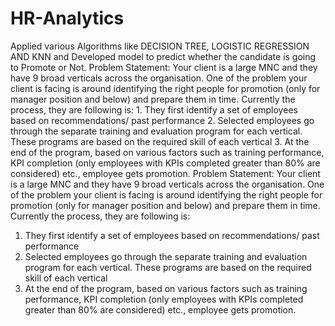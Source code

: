 # HR-Analytics
Applied various Algorithms like DECISION TREE, LOGISTIC REGRESSION AND KNN and Developed model to predict whether the candidate is going to Promote or Not.  Problem Statement: Your client is a large MNC and they have 9 broad verticals across the organisation. One of the problem your client is facing is around identifying the right people for promotion (only for manager position and below) and prepare them in time. Currently the process, they are following is: 1. They first identify a set of employees based on recommendations/ past performance 2.  Selected employees go through the separate training and evaluation program for each vertical. These programs are based on the required skill of each vertical 3.  At the end of the program, based on various factors such as training performance, KPI completion (only employees with KPIs completed greater than 80% are considered) etc., employee gets promotion. 
Problem Statement:
Your client is a large MNC and they have 9 broad verticals across the organisation. One of the problem your client is facing is around identifying the right people for promotion (only for manager position and below) and prepare them in time. Currently the process, they are following is:
1. They first identify a set of employees based on recommendations/ past performance
2.  Selected employees go through the separate training and evaluation program for each vertical. These programs are based on the required skill of each vertical
3.  At the end of the program, based on various factors such as training performance, KPI completion (only employees with KPIs completed greater than 80% are considered) etc., employee gets promotion.

